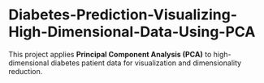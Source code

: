 # Diabetes-Prediction-Visualizing-High-Dimensional-Data-Using-PCA
This project applies **Principal Component Analysis (PCA)** to high-dimensional diabetes patient data for visualization and dimensionality reduction.
